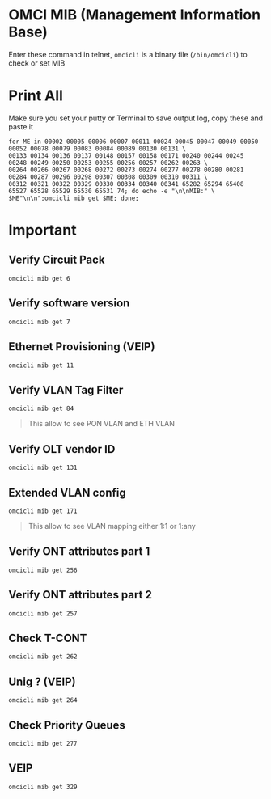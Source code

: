 # OMCI MIB (Management Information Base)
Enter these command in telnet, `omcicli` is a binary file (`/bin/omcicli`) to check or set MIB

# Print All
Make sure you set your putty or Terminal to save output log, copy these and paste it
```
for ME in 00002 00005 00006 00007 00011 00024 00045 00047 00049 00050 00052 00078 00079 00083 00084 00089 00130 00131 \
00133 00134 00136 00137 00148 00157 00158 00171 00240 00244 00245 00248 00249 00250 00253 00255 00256 00257 00262 00263 \
00264 00266 00267 00268 00272 00273 00274 00277 00278 00280 00281 00284 00287 00296 00298 00307 00308 00309 00310 00311 \
00312 00321 00322 00329 00330 00334 00340 00341 65282 65294 65408 65527 65528 65529 65530 65531 74; do echo -e "\n\nMIB:" \
$ME"\n\n";omcicli mib get $ME; done;
```

# Important
## Verify Circuit Pack
`omcicli mib get 6`

## Verify software version
`omcicli mib get 7`

## Ethernet Provisioning (VEIP)
`omcicli mib get 11`

## Verify VLAN Tag Filter
`omcicli mib get 84`
> This allow to see PON VLAN and ETH VLAN

## Verify OLT vendor ID
`omcicli mib get 131`

## Extended VLAN config
`omcicli mib get 171`
> This allow to see VLAN mapping either 1:1 or 1:any

## Verify ONT attributes part 1
`omcicli mib get 256`

## Verify ONT attributes part 2
`omcicli mib get 257`

## Check T-CONT
`omcicli mib get 262`

## Unig ? (VEIP)
`omcicli mib get 264`

## Check Priority Queues
`omcicli mib get 277`

## VEIP
`omcicli mib get 329`

